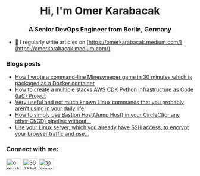 <h1 align="center">Hi, I'm Omer Karabacak</h1>
<h3 align="center">A Senior DevOps Engineer from Berlin, Germany</h3>

- 📝 I regularly write articles on [https://omerkarabacak.medium.com/](https://omerkarabacak.medium.com/)

### Blogs posts
<!-- BLOG-POST-LIST:START -->
- [How I wrote a command-line Minesweeper game in 30 minutes which is packaged as a Docker container](https://omerkarabacak.medium.com/how-i-wrote-a-command-line-minesweeper-game-in-30-minutes-which-is-packaged-as-a-docker-container-38d633c137c7?source=rss-7ff22b3dc81f------2)
- [How to create a multiple stacks AWS CDK Python Infrastructure as Code (IaC) Project](https://itnext.io/how-to-create-a-multiple-stacks-aws-cdk-python-infrastructure-as-code-iac-project-e8a8defcd209?source=rss-7ff22b3dc81f------2)
- [Very useful and not much known Linux commands that you probably aren’t using in your daily life](https://omerkarabacak.medium.com/very-useful-and-not-much-known-linux-commands-that-you-probably-arent-using-in-your-daily-life-34f82a4a5eb2?source=rss-7ff22b3dc81f------2)
- [How to simply use Bastion Host(Jump Host) in your CircleCI(or any other CI/CD) pipeline without…](https://omerkarabacak.medium.com/how-to-simply-use-bastion-host-jump-host-in-your-circleci-or-any-other-ci-cd-pipeline-without-2124705c6d58?source=rss-7ff22b3dc81f------2)
- [Use your Linux server, which you already have SSH access, to encrypt your browser traffic and use…](https://omerkarabacak.medium.com/use-your-linux-server-which-you-already-have-ssh-access-to-encrypt-your-browser-traffic-and-use-57d01417bc20?source=rss-7ff22b3dc81f------2)
<!-- BLOG-POST-LIST:END -->

<h3 align="left">Connect with me:</h3>
<p align="left">
<a href="https://linkedin.com/in/omerkarabacak" target="blank"><img align="center" src="https://raw.githubusercontent.com/rahuldkjain/github-profile-readme-generator/master/src/images/icons/Social/linked-in-alt.svg" alt="omerkarabacak" height="30" width="40" /></a>
<a href="https://stackoverflow.com/users/3628547" target="blank"><img align="center" src="https://raw.githubusercontent.com/rahuldkjain/github-profile-readme-generator/master/src/images/icons/Social/stack-overflow.svg" alt="3628547" height="30" width="40" /></a>
<a href="https://medium.com/@omerkarabacak" target="blank"><img align="center" src="https://raw.githubusercontent.com/rahuldkjain/github-profile-readme-generator/master/src/images/icons/Social/medium.svg" alt="@omerkarabacak" height="30" width="40" /></a>
</p>
